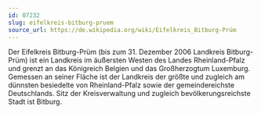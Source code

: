 ```yaml
---
id: 07232
slug: eifelkreis-bitburg-pruem
source_url: https://de.wikipedia.org/wiki/Eifelkreis_Bitburg-Prüm
---
```


Der Eifelkreis Bitburg-Prüm (bis zum 31. Dezember 2006 Landkreis Bitburg-Prüm) ist ein Landkreis im äußersten Westen des Landes Rheinland-Pfalz und grenzt an das Königreich Belgien und das Großherzogtum Luxemburg. Gemessen an seiner Fläche ist der Landkreis der größte und zugleich am dünnsten besiedelte von Rheinland-Pfalz sowie der gemeindereichste Deutschlands. Sitz der Kreisverwaltung und zugleich bevölkerungsreichste Stadt ist Bitburg.
